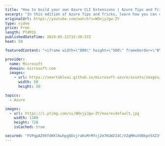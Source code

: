 ```yaml
---
title: "How to build your own Azure CLI Extensions | Azure Tips and Tricks"
excerpt: "In this edition of Azure Tips and Tricks, learn how you can create Azure CLI extensions to add additional functionalities to your Azure CLI.   For more tips and tricks, visit: http://azuredev.tips  Get started with 12 months of free services and $200 USD in credit.  Create your free account today with"
originalUrl: https://youtube.com/watch?v=WOxjyJgw-ZY
type: video
price: Free
length: PT4M1S
publishedDateTime: 2019-05-21T15:30:37Z
heat: 50

featuredContent: "<iframe width=\"800\" height=\"500\" frameborder=\"0\" src=\"https://www.youtube.com/embed/WOxjyJgw-ZY\" allow=\"accelerometer; autoplay; encrypted-media; gyroscope; picture-in-picture\" allowfullscreen></iframe>"

provider:
  name: Microsoft
  domain: microsoft.com
  images:
    - url: https://smartableai.github.io/microsoft-azure/assets/images/organizations/microsoft.com-50x50.jpg
      width: 50
      height: 50

topics:
  - Azure

images:
  - url: https://i.ytimg.com/vi/WOxjyJgw-ZY/maxresdefault.jpg
    width: 1280
    height: 720
    isCached: true

secured: "FVPqpAZ9XfdKKlKwhpg6DvjraKvMrMfcj2m7KUW2I4C/XZqMHuVOBkpn5XZ3tZNStdgbMbLug4Zj1rAZ47rh3rVOe+AE6UnrMmNregjH9i6uB2lakdCURltej8akNyaNv+v3OmaD6qVaisp2iGPpe5hxBRKrvwtZsFNvhGW8kgHZwL8+4+Y05m6+Jb6ceZXvN1CiTynfBU7q/qI+vS04xw7lYZORKy97Azxo1tXsn2WVTHFUmg+1pctVCw755OpvJwBoKvM60houezU+K9c+Fjm21Odtkl2uApNEopbhWmMyrS0JRlo86PaavTyqTOSISRQcTz4aIiKAn+IVFicMuP0H9z1M95ey/ehoa0nzc2kRcq/BiFUsaAkEH+XmKlrRehg1cl/J0D/jrsGox3P4/cMOq/ceIsUgvTAJClpoTRw=;MC6SQcL/6fjRf7whbZv7og=="
---
```



